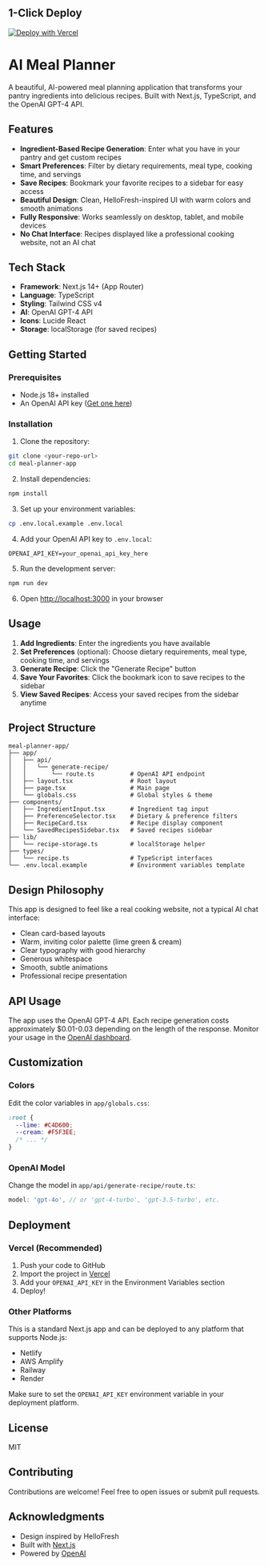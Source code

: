 ## 1-Click Deploy
[![Deploy with Vercel](https://vercel.com/button)](
  https://vercel.com/new/clone?repository-url=https://github.com/finna/AI-Meal-Planner-starter-template-
)

# AI Meal Planner

A beautiful, AI-powered meal planning application that transforms your pantry ingredients into delicious recipes. Built with Next.js, TypeScript, and the OpenAI GPT-4 API.

## Features

- **Ingredient-Based Recipe Generation**: Enter what you have in your pantry and get custom recipes
- **Smart Preferences**: Filter by dietary requirements, meal type, cooking time, and servings
- **Save Recipes**: Bookmark your favorite recipes to a sidebar for easy access
- **Beautiful Design**: Clean, HelloFresh-inspired UI with warm colors and smooth animations
- **Fully Responsive**: Works seamlessly on desktop, tablet, and mobile devices
- **No Chat Interface**: Recipes displayed like a professional cooking website, not an AI chat

## Tech Stack

- **Framework**: Next.js 14+ (App Router)
- **Language**: TypeScript
- **Styling**: Tailwind CSS v4
- **AI**: OpenAI GPT-4 API
- **Icons**: Lucide React
- **Storage**: localStorage (for saved recipes)

## Getting Started

### Prerequisites

- Node.js 18+ installed
- An OpenAI API key ([Get one here](https://platform.openai.com/api-keys))

### Installation

1. Clone the repository:
```bash
git clone <your-repo-url>
cd meal-planner-app
```

2. Install dependencies:
```bash
npm install
```

3. Set up your environment variables:
```bash
cp .env.local.example .env.local
```

4. Add your OpenAI API key to `.env.local`:
```env
OPENAI_API_KEY=your_openai_api_key_here
```

5. Run the development server:
```bash
npm run dev
```

6. Open [http://localhost:3000](http://localhost:3000) in your browser

## Usage

1. **Add Ingredients**: Enter the ingredients you have available
2. **Set Preferences** (optional): Choose dietary requirements, meal type, cooking time, and servings
3. **Generate Recipe**: Click the "Generate Recipe" button
4. **Save Your Favorites**: Click the bookmark icon to save recipes to the sidebar
5. **View Saved Recipes**: Access your saved recipes from the sidebar anytime

## Project Structure

```
meal-planner-app/
├── app/
│   ├── api/
│   │   └── generate-recipe/
│   │       └── route.ts          # OpenAI API endpoint
│   ├── layout.tsx                # Root layout
│   ├── page.tsx                  # Main page
│   └── globals.css               # Global styles & theme
├── components/
│   ├── IngredientInput.tsx       # Ingredient tag input
│   ├── PreferenceSelector.tsx    # Dietary & preference filters
│   ├── RecipeCard.tsx            # Recipe display component
│   └── SavedRecipesSidebar.tsx   # Saved recipes sidebar
├── lib/
│   └── recipe-storage.ts         # localStorage helper
├── types/
│   └── recipe.ts                 # TypeScript interfaces
└── .env.local.example            # Environment variables template
```

## Design Philosophy

This app is designed to feel like a real cooking website, not a typical AI chat interface:

- Clean card-based layouts
- Warm, inviting color palette (lime green & cream)
- Clear typography with good hierarchy
- Generous whitespace
- Smooth, subtle animations
- Professional recipe presentation

## API Usage

The app uses the OpenAI GPT-4 API. Each recipe generation costs approximately $0.01-0.03 depending on the length of the response. Monitor your usage in the [OpenAI dashboard](https://platform.openai.com/usage).

## Customization

### Colors

Edit the color variables in `app/globals.css`:

```css
:root {
  --lime: #C4D600;
  --cream: #F5F3EE;
  /* ... */
}
```

### OpenAI Model

Change the model in `app/api/generate-recipe/route.ts`:

```typescript
model: 'gpt-4o', // or 'gpt-4-turbo', 'gpt-3.5-turbo', etc.
```

## Deployment

### Vercel (Recommended)

1. Push your code to GitHub
2. Import the project in [Vercel](https://vercel.com)
3. Add your `OPENAI_API_KEY` in the Environment Variables section
4. Deploy!

### Other Platforms

This is a standard Next.js app and can be deployed to any platform that supports Node.js:

- Netlify
- AWS Amplify
- Railway
- Render

Make sure to set the `OPENAI_API_KEY` environment variable in your deployment platform.

## License

MIT

## Contributing

Contributions are welcome! Feel free to open issues or submit pull requests.

## Acknowledgments

- Design inspired by HelloFresh
- Built with [Next.js](https://nextjs.org)
- Powered by [OpenAI](https://openai.com)
